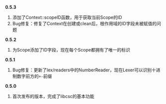 **0.5.3**

1. 添加了Context::scopeID函数，用于获取当前Scope的ID
2. Bug修复：修复了Context在创建或clean后，根作用域的ID字段未被赋值的问题

**0.5.2**

1. 为Scope添加了ID字段，现在每个Scope都拥有了唯一的标识

**0.5.1**

1. Bug修复：更新了lex/readers中的NumberReader，现在Lexer可以识别十进制数字前方的`+-`前缀

**0.5.0**

1. 首次发布的版本，完成了libcsc的基本功能